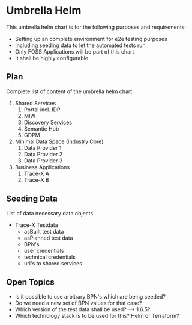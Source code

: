 # Umbrella Helm

This umbrella helm chart is for the following purposes and requirements:

* Setting up an complete environment for e2e testing purposes
* Including seeding data to let the automated tests run
* Only FOSS Applications will be part of this chart
* It shall be highly configurable

## Plan

Complete list of content of the umbrella helm chart

1. Shared Services
   1. Portal incl. IDP
   2. MIW
   3. Discovery Services
   4. Semantic Hub
   5. GDPM
2. Minimal Data Space (Industry Core)
   1. Data Provider 1
   2. Data Provider 2
   3. Data Provider 3
3. Business Applications
   1. Trace-X A
   2. Trace-X B

## Seeding Data

List of data necessary data objects

* Trace-X Testdata
  * asBuilt test data
  * asPlanned test data
  * BPN's
  * user credentials
  * technical credentials
  * url's to shared services

## Open Topics

* Is it possible to use arbitrary BPN's which are being seeded?
* Do we need a new set of BPN values for that case?
* Which version of the test data shall be used? --> 1.6.5?
* Which technology stack is to be used for this? Helm or Terraform?
